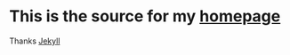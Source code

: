 # This is the source for my [homepage](http://deimel.de)

Thanks [Jekyll](http://github.com/mojombo/jekyll)
